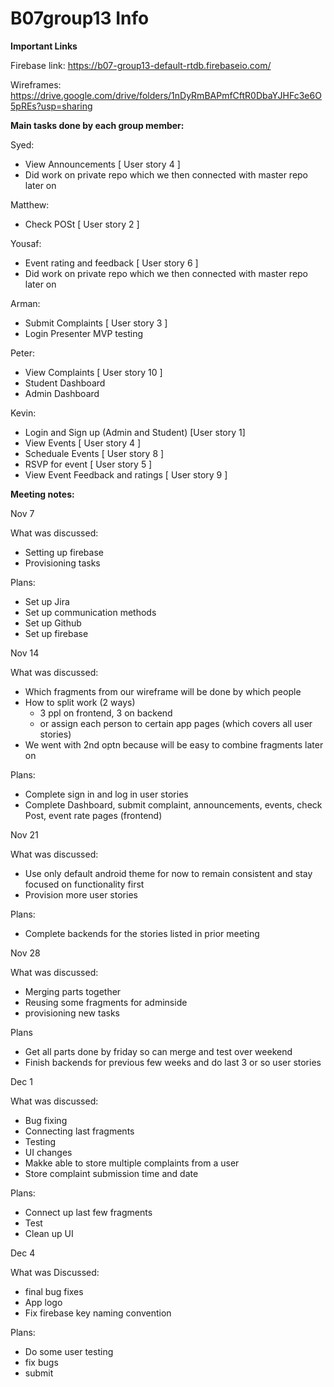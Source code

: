 # B07group13 Info

**Important Links**

Firebase link:
https://b07-group13-default-rtdb.firebaseio.com/

Wireframes:
https://drive.google.com/drive/folders/1nDyRmBAPmfCftR0DbaYJHFc3e6O5pREs?usp=sharing



**Main tasks done by each group member:**

Syed:
- View Announcements [ User story 4 ]
- Did work on private repo which we then connected with master repo later on

Matthew:
- Check POSt [ User story 2 ]

Yousaf:
- Event rating and feedback [ User story 6 ]
- Did work on private repo which we then connected with master repo later on

Arman:
- Submit Complaints [ User story 3 ]
- Login Presenter MVP testing

Peter:
- View Complaints [ User story 10 ]
- Student Dashboard
- Admin Dashboard

Kevin:
- Login and Sign up (Admin and Student) [User story 1]
- View Events [ User story 4 ]
- Scheduale Events [ User story 8 ]
- RSVP for event [ User story 5 ]
- View Event Feedback and ratings [ User story 9 ]



**Meeting notes:**

Nov 7

What was discussed:
- Setting up firebase
- Provisioning tasks

Plans:
- Set up Jira
- Set up communication methods
- Set up Github
- Set up firebase


Nov 14

What was discussed:

- Which fragments from our wireframe will be done by which people
- How to split work (2 ways)
  - 3 ppl on frontend, 3 on backend
  - or assign each person to certain app pages (which covers all user stories)
- We went with 2nd optn because will be easy to combine fragments later on

Plans:

- Complete sign in and log in user stories
- Complete Dashboard, submit complaint, announcements, events, check Post, event rate pages (frontend)


Nov 21

What was discussed:

- Use only default android theme for now to remain consistent and stay focused on functionality first
- Provision more user stories

Plans:

- Complete backends for the stories listed in prior meeting


Nov 28

What was discussed:

- Merging parts together
- Reusing some fragments for adminside
- provisioning new tasks

Plans

- Get all parts done by friday so can merge and test over weekend
- Finish backends for previous few weeks and do last 3 or so user stories

Dec 1

What was discussed:

- Bug fixing
- Connecting last fragments
- Testing
- UI changes
- Makke able to store multiple complaints from a user
- Store complaint submission time and date

Plans:
- Connect up last few fragments
- Test
- Clean up UI

Dec 4

What was Discussed:
  - final bug fixes
  - App logo
  - Fix firebase key naming convention

Plans:
- Do some user testing
- fix bugs
- submit


